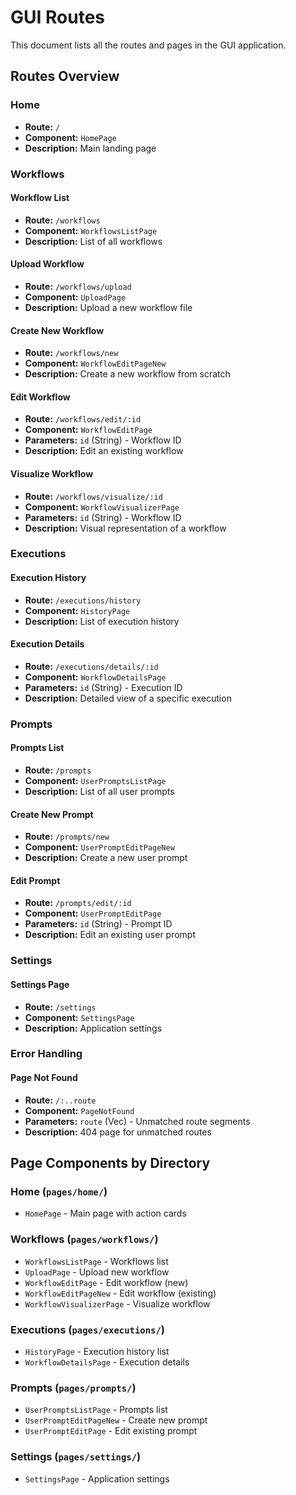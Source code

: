 # GUI Routes

This document lists all the routes and pages in the GUI application.

## Routes Overview

### Home
- **Route:** `/`
- **Component:** `HomePage`
- **Description:** Main landing page

### Workflows

#### Workflow List
- **Route:** `/workflows`
- **Component:** `WorkflowsListPage`
- **Description:** List of all workflows

#### Upload Workflow
- **Route:** `/workflows/upload`
- **Component:** `UploadPage`
- **Description:** Upload a new workflow file

#### Create New Workflow
- **Route:** `/workflows/new`
- **Component:** `WorkflowEditPageNew`
- **Description:** Create a new workflow from scratch

#### Edit Workflow
- **Route:** `/workflows/edit/:id`
- **Component:** `WorkflowEditPage`
- **Parameters:** `id` (String) - Workflow ID
- **Description:** Edit an existing workflow

#### Visualize Workflow
- **Route:** `/workflows/visualize/:id`
- **Component:** `WorkflowVisualizerPage`
- **Parameters:** `id` (String) - Workflow ID
- **Description:** Visual representation of a workflow

### Executions

#### Execution History
- **Route:** `/executions/history`
- **Component:** `HistoryPage`
- **Description:** List of execution history

#### Execution Details
- **Route:** `/executions/details/:id`
- **Component:** `WorkflowDetailsPage`
- **Parameters:** `id` (String) - Execution ID
- **Description:** Detailed view of a specific execution

### Prompts

#### Prompts List
- **Route:** `/prompts`
- **Component:** `UserPromptsListPage`
- **Description:** List of all user prompts

#### Create New Prompt
- **Route:** `/prompts/new`
- **Component:** `UserPromptEditPageNew`
- **Description:** Create a new user prompt

#### Edit Prompt
- **Route:** `/prompts/edit/:id`
- **Component:** `UserPromptEditPage`
- **Parameters:** `id` (String) - Prompt ID
- **Description:** Edit an existing user prompt

### Settings

#### Settings Page
- **Route:** `/settings`
- **Component:** `SettingsPage`
- **Description:** Application settings

### Error Handling

#### Page Not Found
- **Route:** `/:..route`
- **Component:** `PageNotFound`
- **Parameters:** `route` (Vec<String>) - Unmatched route segments
- **Description:** 404 page for unmatched routes

## Page Components by Directory

### Home (`pages/home/`)
- `HomePage` - Main page with action cards

### Workflows (`pages/workflows/`)
- `WorkflowsListPage` - Workflows list
- `UploadPage` - Upload new workflow
- `WorkflowEditPage` - Edit workflow (new)
- `WorkflowEditPageNew` - Edit workflow (existing)
- `WorkflowVisualizerPage` - Visualize workflow

### Executions (`pages/executions/`)
- `HistoryPage` - Execution history list
- `WorkflowDetailsPage` - Execution details

### Prompts (`pages/prompts/`)
- `UserPromptsListPage` - Prompts list
- `UserPromptEditPageNew` - Create new prompt
- `UserPromptEditPage` - Edit existing prompt

### Settings (`pages/settings/`)
- `SettingsPage` - Application settings

